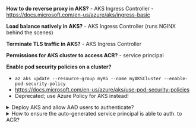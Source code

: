 
**How to do reverse proxy in AKS?** - AKS Ingress Controller - https://docs.microsoft.com/en-us/azure/aks/ingress-basic

**Load balance natively in AKS?** - AKS Ingress Controller (runs NGINX behind the scenes)

**Terminate TLS traffic in AKS?** - AKS Ingress Controller

**Permissions for AKS cluster to access ACR?** - service principal

**Enable pod security policies on a cluster?**
- `az aks update --resource-group myRG --name myAKSCluster --enable-pod-security-policy`
- https://docs.microsoft.com/en-us/azure/aks/use-pod-security-policies
- Deprecated; use Azure Policy for AKS instead!


<details> 
  <summary>Deploy AKS and allow AAD users to authenticate?</summary>

# Deploy AKS and allow AAD users to authenticate?

1. Create a server application
2. Create a client application
3. Deploy the AKS cluster
4. Create an RBAC binding

https://docs.microsoft.com/en-us/azure/aks/azure-ad-integration-cli

```shell
aksname="myakscluster"

# Step 1: Server app. This is the endpoint for the identity requests
serverApplicationId=$(az ad app create \
    --display-name "${aksname}Server" \
    --identifier-uris "https://${aksname}Server" \
    --query appId -o tsv)

# Update the application group membership claims
az ad app update --id $serverApplicationId --set groupMembershipClaims=All

# Create a service principal for the Azure AD application
az ad sp create --id $serverApplicationId

# Get the service principal secret
serverApplicationSecret=$(az ad sp credential reset \
    --name $serverApplicationId \
    --credential-description "AKSPassword" \
    --query password -o tsv)
```

</details>

<details> 
  <summary>How to ensure the auto-generated service principal is able to auth. to ACR?</summary>
  
  # How to ensure the auto-generated service principal is able to auth. to ACR?

- https://thorsten-hans.com/3-ways-to-integrate-acr-with-aks

### Option 1: Use a Kubernetes Secret

You can create such a Secret either using yaml or using the `kubectl create` command. The secret contains all required information to authenticate against ACR during Pod initialization. Developers have to reference the secret as part of their `PodSpec`

```shell
ACR_NAME=youruniquename.azurecr.io

# assumes ACR Admin Account is enabled

ACR_UNAME=$(az acr credential show -n $ACR_NAME --query="username" -o tsv)
ACR_PASSWD=$(az acr credential show -n $ACR_NAME --query="passwords[0].value" -o tsv)

# Step 1: Create the secret
kubectl create secret docker-registry acr-secret \
  --docker-server=$ACR_NAME \
  --docker-username=$ACR_UNAME \
  --docker-password=$ACR_PASSWD \
  --docker-email=ignorethis@email.com
```

PodSpec:
```
apiVersion: v1
kind: Pod
metadata:
  name: sample-pod
spec:
  containers:
  - name: sample-pod-container
    image: youruniquename.azurecr.io/sample-container:0.0.1
  imagePullSecrets:
  - name: acr-secret

```

### Option 2: Service Account

A ServiceAccount in Kubernetes can provide custom configuration for pulling images.

```shell
ACR_NAME=youracrname.azurecr.io
ACR_UNAME=$()
ACR_PASSWD=$()

kubectl create secret docker-registry acr-secret \
  --docker-server=$ACR_NAME \
  --docker-username=$ACR_UNAME \
  --docker-password=$ACR_PASSWD \
  --docker-email=ignorethis@email.com
```

Reference it in your `ServiceAccountSpec`:
```yaml
apiVersion: v1
kind: ServiceAccount
metadata:
  name: SampleAccount
  namespace: default
imagePullSecrets:
- name: acr-secret

`
At this point, developers have to remember setting podspec.serviceAccountName.

However, you can also edit the default ServiceAccount and attach the imagePullSecrets. Having that in place, every Pod in the targeting Namespace can pull images from ACR and will still be executed using the default ServiceAccount.

### Option 3. Azure Active Directory Service Principal

 When using this strategy, integration happens outside of Kubernetes itself. Azure will assign required access policies to the underlying Service Principal (SP) to pull images from the specified instance of Azure Container Registry.

Although this is the easiest strategy (because no modifications inside of Kubernetes are required), any artifact deployed to the cluster can pull images from your ACR instance.

```shell
AKS_NAME=youraksname
ACR_NAME=youracrname
RG_NAME=your_resource_group_name

az aks update -n $AKS_NAME -g $RG_NAME \
   --attach-acr $(az acr show -n $ACR_NAME --query "id" -o tsv)

```
</details>
